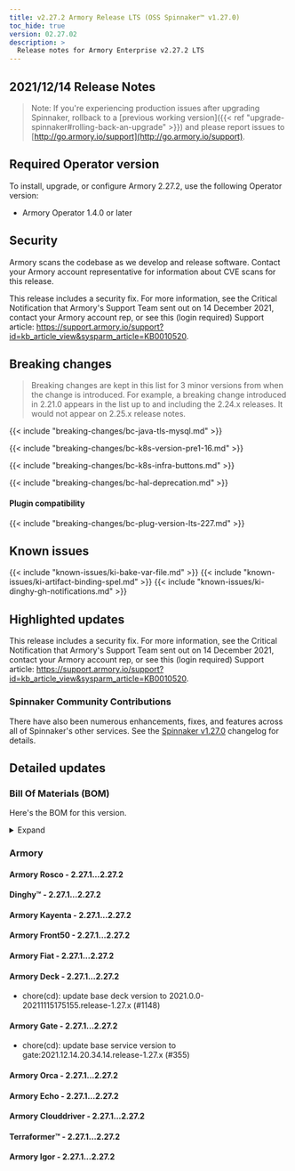 ```yaml
---
title: v2.27.2 Armory Release LTS (OSS Spinnaker™ v1.27.0)
toc_hide: true
version: 02.27.02
description: >
  Release notes for Armory Enterprise v2.27.2 LTS
---
```


## 2021/12/14 Release Notes

> Note: If you're experiencing production issues after upgrading Spinnaker, rollback to a [previous working version]({{< ref "upgrade-spinnaker#rolling-back-an-upgrade" >}}) and please report issues to [http://go.armory.io/support](http://go.armory.io/support).

## Required Operator version

To install, upgrade, or configure Armory 2.27.2, use the following Operator version:

* Armory Operator 1.4.0 or later

## Security

Armory scans the codebase as we develop and release software. Contact your Armory account representative for information about CVE scans for this release.

This release includes a security fix. For more information, see the Critical Notification that Armory's Support Team sent out on 14 December 2021, contact your Armory account rep, or see this (login required) Support article: https://support.armory.io/support?id=kb_article_view&sysparm_article=KB0010520.

## Breaking changes
<!-- Copy/paste from the previous version if there are recent ones. We can drop breaking changes after 3 minor versions. Add new ones from OSS and Armory. -->
> Breaking changes are kept in this list for 3 minor versions from when the change is introduced. For example, a breaking change introduced in 2.21.0 appears in the list up to and including the 2.24.x releases. It would not appear on 2.25.x release notes.

{{< include "breaking-changes/bc-java-tls-mysql.md" >}}

{{< include "breaking-changes/bc-k8s-version-pre1-16.md" >}}

{{< include "breaking-changes/bc-k8s-infra-buttons.md" >}}

{{< include "breaking-changes/bc-hal-deprecation.md" >}}

#### Plugin compatibility

{{< include "breaking-changes/bc-plug-version-lts-227.md" >}}


## Known issues
<!-- Copy/paste known issues from the previous version if they're not fixed. Add new ones from OSS and Armory. If there aren't any issues, state that so readers don't think we forgot to fill out this section. -->

{{< include "known-issues/ki-bake-var-file.md" >}}
{{< include "known-issues/ki-artifact-binding-spel.md" >}}
{{< include "known-issues/ki-dinghy-gh-notifications.md" >}}


## Highlighted updates

This release includes a security fix. For more information, see the Critical Notification that Armory's Support Team sent out on 14 December 2021, contact your Armory account rep, or see this (login required) Support article: https://support.armory.io/support?id=kb_article_view&sysparm_article=KB0010520.


###  Spinnaker Community Contributions

There have also been numerous enhancements, fixes, and features across all of Spinnaker's other services. See the
[Spinnaker v1.27.0](https://www.spinnaker.io/changelogs/1.27.0-changelog/) changelog for details.

## Detailed updates

### Bill Of Materials (BOM)

Here's the BOM for this version.
<details><summary>Expand</summary>
<pre class="highlight">
<code>version: 2.27.2
timestamp: "2021-12-14 23:38:36"
services:
    clouddriver:
        commit: a9bd461d8e5e862925b4c04f77774da97e2ecd73
        version: 2.27.2
    deck:
        commit: d2a44f00f618e01853ef7890abe1ed6d2ce62c2e
        version: 2.27.2
    dinghy:
        commit: 71f2ed003fe6b75d8e4f43e800725f2ff3a8a1fe
        version: 2.27.2
    echo:
        commit: 5ec4a67ff921c2bdefc776dda03a0780ff853bcf
        version: 2.27.2
    fiat:
        commit: f23a1b97346816afc4e8e85dfc3ac137282af64a
        version: 2.27.2
    front50:
        commit: f6339ea78bf6edc39250289b1a9e5545d53bc94f
        version: 2.27.2
    gate:
        commit: 10936c03e0722b42a8d632f7869e4c1ad29610a6
        version: 2.27.2
    igor:
        commit: 9f4db42f060f6fb45aad4c038525d71528a2f9f5
        version: 2.27.2
    kayenta:
        commit: 1cdf69a42c359a1f12077b6b1cba5606ac3e5daf
        version: 2.27.2
    monitoring-daemon:
        version: 2.26.0
    monitoring-third-party:
        version: 2.26.0
    orca:
        commit: 522655a252c5a1a97f7745fe622ba06bccb99a8c
        version: 2.27.2
    rosco:
        commit: ac6fe57054e435c6058911c4caa177cba5fa64b3
        version: 2.27.2
    terraformer:
        commit: 5e69c32279c6516047eaf6de261d3632095677aa
        version: 2.27.2
dependencies:
    redis:
        version: 2:2.8.4-2
artifactSources:
    dockerRegistry: docker.io/armory
</code>
</pre>
</details>

### Armory


#### Armory Rosco - 2.27.1...2.27.2


#### Dinghy™ - 2.27.1...2.27.2


#### Armory Kayenta - 2.27.1...2.27.2


#### Armory Front50 - 2.27.1...2.27.2


#### Armory Fiat - 2.27.1...2.27.2


#### Armory Deck - 2.27.1...2.27.2

  - chore(cd): update base deck version to 2021.0.0-20211115175155.release-1.27.x (#1148)

#### Armory Gate - 2.27.1...2.27.2

  - chore(cd): update base service version to gate:2021.12.14.20.34.14.release-1.27.x (#355)

#### Armory Orca - 2.27.1...2.27.2


#### Armory Echo - 2.27.1...2.27.2


#### Armory Clouddriver - 2.27.1...2.27.2


#### Terraformer™ - 2.27.1...2.27.2


#### Armory Igor - 2.27.1...2.27.2


